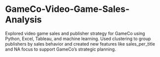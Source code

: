 # GameCo-Video-Game-Sales-Analysis
Explored video game sales and publisher strategy for GameCo using Python, Excel, Tableau, and machine learning. Used clustering to group publishers by sales behavior and created new features like sales_per_title and NA focus to support GameCo’s strategic planning.
